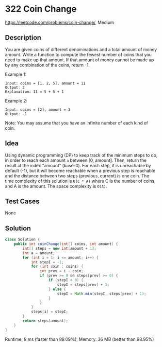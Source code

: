 # 322 Coin Change

<https://leetcode.com/problems/coin-change/>, Medium

## Description

You are given coins of different denominations and a total amount of money
amount. Write a function to compute the fewest number of coins that you need to
make up that amount. If that amount of money cannot be made up by any
combination of the coins, return -1.

Example 1:

```
Input: coins = [1, 2, 5], amount = 11
Output: 3
Explanation: 11 = 5 + 5 + 1
```

Example 2:

```
Input: coins = [2], amount = 3
Output: -1
```

Note:
You may assume that you have an infinite number of each kind of coin.

## Idea

Using dynamic programming (DP) to keep track of the minimum steps to do, in
order to reach each amount `a` between \[0, amount\]. Then, return the result at
the index "amount" (base-0). For each step, it is unreachable by default (-1),
but it will become reachable when a previous step is reachable and the distance
between two steps (previous, current) is one coin. The time complexity of this
solution is `O(C * A)` where C is the number of coins, and A is the amount. The
space complexity is `O(A)`.

## Test Cases

None

## Solution

```java
class Solution {
    public int coinChange(int[] coins, int amount) {
        int[] steps = new int[amount + 1];
        int a = amount;
        for (int i = 1; i <= amount; i++) {
            int stepI = -1;
            for (int coin : coins) {
                int prev = i - coin;
                if (prev >= 0 && steps[prev] >= 0) {
                    if (stepI < 0) {
                        stepI = steps[prev] + 1;
                    } else {
                        stepI = Math.min(stepI, steps[prev] + 1);
                    }
                }
            }
            steps[i] = stepI;
        }
        return steps[amount];
    }
}
```

Runtime: 9 ms (faster than 89.09%), Memory: 36 MB (better than 98.95%)
